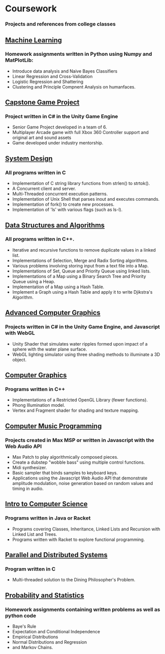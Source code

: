 # Coursework
### Projects and references from college classes
## [Machine Learning](https://github.com/HungryAdi/Coursework/tree/master/MachineLearning)
### Homework assignments written in Python using Numpy and MatPlotLib:
* Introduce data analysis and Naive Bayes Classifiers
* Linear Regression and Cross-Validation
* Logistic Regression and Shattering
* Clustering and Principle Compnent Analysis on humanfaces.
   
## [Capstone Game Project](https://github.com/HungryAdi/Coursework/tree/master/CapstoneGameProject)
### Project written in C# in the Unity Game Engine
* Senior Game Project developed in a team of 6.
* Multiplayer Arcade game with full Xbox 360 Controller support and original art and sound assets 
* Game developed under industry mentorship.
   
## [System Design](https://github.com/HungryAdi/Coursework/tree/master/SystemDesign)
### All programs written in C
* Implementation of C string library functions from strlen() to strtok(). 
* A Concurrent client and server. 
* Multi-Threaded concurrent execution patterns. 
* Implementation of Unix Shell that parses inout and executes commands. 
* Implementation of fork() to create new processes. 
* Implementation of 'ls' with various flags (such as ls-l). 
   
## [Data Structures and Algorithms](https://github.com/HungryAdi/Coursework/tree/master/DataStructures%26Algorithms)
### All programs written in C++. 
* Iterative and recursive functions to remove duplicate values in a linked list. 
* Implementations of Selection, Merge and Radix Sorting algorithms. 
* Various problems involving storing input from a text file into a Map. 
* Implementations of Set, Queue and Priority Queue using linked lists. 
* Implementations of a Map using a Binary Search Tree and Priority Queue using a Heap. 
* Implementation of a Map using a Hash Table. 
* Implement a Graph using a Hash Table and apply it to write Djikstra's Algorithm.

## [Advanced Computer Graphics](https://github.com/HungryAdi/Coursework/tree/master/AdvancedComputerGraphics)
### Projects written in C# in the Unity Game Engine, and Javascript with WebGL
* Unity Shader that simulates water ripples formed upon impact of a sphere with the water plane surface. 
* WebGL lighting simulator using three shading methods to illuminate a 3D object.
  
## [Computer Graphics](https://github.com/HungryAdi/Coursework/tree/master/ComputerGraphics)
### Programs written in C++   
* Implementations of a Restricted OpenGL Library (fewer functions).
* Phong Illumination model.
* Vertex and Fragment shader for shading and texture mapping.
    
## [Computer Music Programming](https://github.com/HungryAdi/Coursework/tree/master/ComputerMusicProgramming)
### Projects created in Max MSP or written in Javascript with the Web Audio API
* Max Patch to play algorithmically composed pieces.
* Create a dubstep "wobble bass" using multiple control functions.
* Midi synthesizer.
* Basic sampler that binds samples to keyboard keys.  
* Applications using the Javascript Web Audio API that demonstrate amplitude modulation, noise generation based on random values and timing in audio.
   
## [Intro to Computer Science](https://github.com/HungryAdi/Coursework/tree/master/IntroComputerScience)
### Programs written in Java or Racket
* Programs covering Classes, Inheritance, Linked Lists and Recursion with Linked List and Trees.
* Programs written with Racket to explore functional programming.
   
## [Parallel and Distributed Systems](https://github.com/HungryAdi/Coursework/tree/master/ParrallelAndDistributedSystems)
### Program written in C
* Multi-threaded solution to the Dining Philosopher's Problem.

## [Probability and Statistics](https://github.com/HungryAdi/Coursework/tree/master/Probability%26Statistics)
### Homework assignments containing written problems as well as python code
* Baye's Rule
* Expectation and Conditional Independence
* Empirical Distributions
* Normal Distributions and Regression
* and Markov Chains.
   
 
    
  
